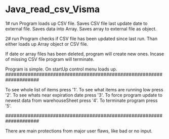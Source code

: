 # Java_read_csv_Visma
1# run
Program loads up CSV file. 
Saves CSV file last update date to external file.
Saves data into Array.
Saves array to external file as object.

2# run
Program checks if CSV file has been updated since last run.
Than either loads up Array object or CSV file.

If date or array files has been deleted, program will create new ones.
Incase of missing CSV file program will terminate.

Program is simple. On startUp control menu loads up.
####################################################################

To see whole list of items press '1'.
To see what items are running low press '2'.
To see whats near expiration date press '3'.
To force program update to newest data from warehouseSheet press '4'.
To terminate program press '5'.

####################################################################

There are main protections from major user flaws, like bad or no input.
